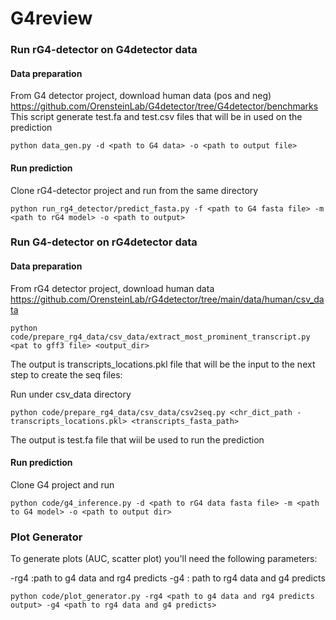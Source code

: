 # G4review

### Run rG4-detector on G4detector data
#### Data preparation
From G4 detector project, download human data (pos and neg)
https://github.com/OrensteinLab/G4detector/tree/G4detector/benchmarks
This script generate test.fa and test.csv files that will be in used on the prediction
```
python data_gen.py -d <path to G4 data> -o <path to output file>
```

####  Run prediction
Clone rG4-detector project and run from the same directory 
```
python run_rg4_detector/predict_fasta.py -f <path to G4 fasta file> -m <path to rG4 model> -o <path to output>
```

### Run G4-detector on rG4detector data
#### Data preparation
From rG4 detector project, download human data
https://github.com/OrensteinLab/rG4detector/tree/main/data/human/csv_data
```
python code/prepare_rg4_data/csv_data/extract_most_prominent_transcript.py <pat to gff3 file> <output_dir>
```
The output is transcripts_locations.pkl file that will be the input to the next step to create the seq files:

Run under csv_data directory
```
python code/prepare_rg4_data/csv_data/csv2seq.py <chr_dict_path - transcripts_locations.pkl> <transcripts_fasta_path>
```
The output is test.fa file that wiil be used to run the prediction

####  Run prediction
Clone G4 project and run
```
python code/g4_inference.py -d <path to rG4 data fasta file> -m <path to G4 model> -o <path to output dir>
```

### Plot Generator
To generate plots (AUC, scatter plot) you'll need the following parameters:

-rg4 :path to g4 data and rg4 predicts
-g4 : path to rg4 data and g4 predicts

```
python code/plot_generator.py -rg4 <path to g4 data and rg4 predicts output> -g4 <path to rg4 data and g4 predicts>
```
